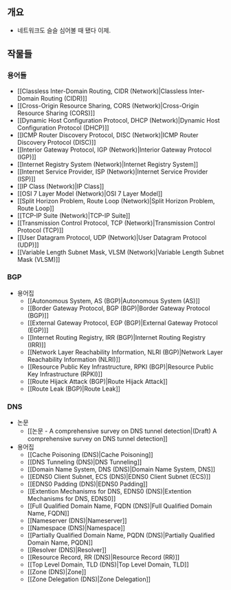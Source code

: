 ## 개요

- 네트워크도 슬슬 심어볼 때 됐다 이제.

## 작물들

### 용어들

- [[Classless Inter-Domain Routing, CIDR (Network)|Classless Inter-Domain Routing (CIDR)]]
- [[Cross-Origin Resource Sharing, CORS (Network)|Cross-Origin Resource Sharing (CORS)]]
- [[Dynamic Host Configuration Protocol, DHCP (Network)|Dynamic Host Configuration Protocol (DHCP)]]
- [[ICMP Router Discovery Protocol, DISC (Network)|ICMP Router Discovery Protocol (DISC)]]
- [[Interior Gateway Protocol, IGP (Network)|Interior Gateway Protocol (IGP)]]
- [[Internet Registry System (Network)|Internet Registry System]]
- [[Internet Service Provider, ISP (Network)|Internet Service Provider (ISP)]]
- [[IP Class (Network)|IP Class]]
- [[OSI 7 Layer Model (Network)|OSI 7 Layer Model]]
- [[Split Horizon Problem, Route Loop (Network)|Split Horizon Problem, Route Loop]]
- [[TCP-IP Suite (Network)|TCP-IP Suite]]
- [[Transmission Control Protocol, TCP (Network)|Transmission Control Protocol (TCP)]]
- [[User Datagram Protocol, UDP (Network)|User Datagram Protocol (UDP)]]
- [[Variable Length Subnet Mask, VLSM (Network)|Variable Length Subnet Mask (VLSM)]]

### BGP

- 용어집
	- [[Autonomous System, AS (BGP)|Autonomous System (AS)]]
	- [[Border Gateway Protocol, BGP (BGP)|Border Gateway Protocol (BGP)]]
	- [[External Gateway Protocol, EGP (BGP)|External Gateway Protocol (EGP)]]
	- [[Internet Routing Registry, IRR (BGP)|Internet Routing Registry (IRR)]]
	- [[Network Layer Reachability Information, NLRI (BGP)|Network Layer Reachability Information (NLRI)]]
	- [[Resource Public Key Infrastructure, RPKI (BGP)|Resource Public Key Infrastructure (RPKI)]]
	- [[Route Hijack Attack (BGP)|Route Hijack Attack]]
	- [[Route Leak (BGP)|Route Leak]]

### DNS

- 논문
	- [[논문 - A comprehensive survey on DNS tunnel detection|(Draft) A comprehensive survey on DNS tunnel detection]]
- 용어집
	- [[Cache Poisoning (DNS)|Cache Poisoning]]
	- [[DNS Tunneling (DNS)|DNS Tunneling]]
	- [[Domain Name System, DNS (DNS)|Domain Name System, DNS]]
	- [[EDNS0 Client Subnet, ECS (DNS)|EDNS0 Client Subnet (ECS)]]
	- [[EDNS0 Padding (DNS)|EDNS0 Padding]]
	- [[Extention Mechanisms for DNS, EDNS0 (DNS)|Extention Mechanisms for DNS, EDNS0]]
	- [[Full Qualified Domain Name, FQDN (DNS)|Full Qualified Domain Name, FQDN]]
	- [[Nameserver (DNS)|Nameserver]]
	- [[Namespace (DNS)|Namespace]]
	- [[Partially Qualified Domain Name, PQDN (DNS)|Partially Qualified Domain Name, PQDN]]
	- [[Resolver (DNS)|Resolver]]
	- [[Resource Record, RR (DNS)|Resource Record (RR)]]
	- [[Top Level Domain, TLD (DNS)|Top Level Domain, TLD]]
	- [[Zone (DNS)|Zone]]
	- [[Zone Delegation (DNS)|Zone Delegation]]